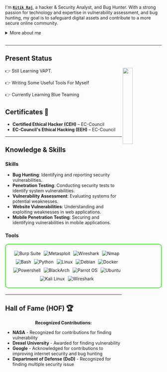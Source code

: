 

I'm **[`Ritik Raj`](https://in.linkedin.com/in/cyber-ritik)**, a hacker & Security Analyst, and Bug Hunter. With a strong passion for technology and expertise in vulnerability assessment, and bug hunting, my goal is to safeguard digital assets and contribute to a more secure online community.

<details>
<summary>More about me</summary>

- **Name**: Ritik Raj
- **From**: India
- **Bug Hunter** | **Security Analyst** 
- I have experience in Bug Hunting, VAPT, API Pentesting, Web Pentesting, Android Pentesting 
- Improving knowledge in **Website Vulnerabilities**
- I’m currently learning **Blue Teaming**
- Reach me out at **cyberritik887@gmail.com**

</details>
<br>

---

<h2 id="present_status"> Present Status </h3>

<img width="25%" align='right' src="https://github.com/user-attachments/assets/9c826dd0-fd72-49ba-af60-e79f64344f59">

👉 Still Learning VAPT.

👉 Writing Some Useful Tools For Myself 

👉 Currently Learning Blue Teaming

<h2 id="certificates" align=''>Certificates 📜</h2> <ul> <li><strong>Certified Ethical Hacker (CEH)</strong> – EC-Council</li> <li><strong>EC-Council's Ethical Hacking (EEH)</strong> – EC-Council</li> </ul>

---

<h2 id="knowledge_skills" align=''> Knowledge & Skills </h2>

<h3>Skills</h3>
<ul>
<li><strong>Bug Hunting</strong>: Identifying and reporting security vulnerabilities.</li>
<li><strong>Penetration Testing</strong>: Conducting security tests to identify system vulnerabilities.</li>
<li><strong>Vulnerability Assessment</strong>: Evaluating systems for potential weaknesses.</li>
<li><strong>Website Vulnerabilities</strong>: Understanding and exploiting weaknesses in web applications.</li>
<li><strong>Mobile Penetration Testing</strong>: Securing and identifying vulnerabilities in mobile applications.</li>
</ul>

<h3>Tools</h3>
<div style="border: 2px solid #22F700; border-radius: 10px; padding: 20px; margin-bottom: 20px;">
<div align="left" style="display: flex; flex-wrap: wrap; justify-content: center; gap: 10px;">
<img src="https://img.shields.io/badge/Burp_Suite-FF6633?style=for-the-badge&logo=burp-suite&color=000000" alt="Burp Suite" />
<img src="https://img.shields.io/badge/Metasploit-008C8C?style=for-the-badge&logo=metasploit&color=000000" alt="Metasploit" />
<img src="https://img.shields.io/badge/Wireshark-009639?style=for-the-badge&logo=wireshark&color=000000" alt="Wireshark" />
<img src="https://img.shields.io/badge/Nmap-0077B5?style=for-the-badge&logo=nmap&color=000000" alt="Nmap" />
<img src="https://img.shields.io/badge/Bash-4EAA25?style=for-the-badge&logo=gnu-bash&color=000000" alt="Bash" />
<img src="https://img.shields.io/badge/Python-3776AB?style=for-the-badge&logo=python&color=000000" alt="Python" />
<img src="https://img.shields.io/badge/Linux-FCC624?style=for-the-badge&logo=linux&color=000000" alt="Linux" />
<img src="https://img.shields.io/badge/Debian-D70A53?style=for-the-badge&logo=debian&color=000000" alt="Debian" />
<img src="https://img.shields.io/badge/Docker-2496ED?style=for-the-badge&logo=docker&color=000000" alt="Docker" />
<img src="https://img.shields.io/badge/powershell-5391FE?style=for-the-badge&logo=powershell&logo&Color=000000" alt="Powershell" />
<img src="https://img.shields.io/badge/BlackArch-0A0A0A?style=for-the-badge&logo=blackarch&color=000000" alt="BlackArch" />
<img src="https://img.shields.io/badge/Parrot_OS-2E8E8F?style=for-the-badge&logo=parrot&color=000000" alt="Parrot OS" />
<img src="https://img.shields.io/badge/Ubuntu-E95420?style=for-the-badge&logo=ubuntu&color=000000" alt="Ubuntu" />
<img src="https://img.shields.io/badge/Kali_Linux-557C94?style=for-the-badge&logo=kali-linux&color=000000" alt="Kali Linux" />
<img src="https://img.shields.io/badge/Wireshark-1679A7?style=for-the-badge&logo=Wireshark&Color=000000" alt="Wireshark" />
</div>
</div>

---

<h2 id="hof" align=''>Hall of Fame (HOF) 🏆</h2>

<p align="center">
<b>Recognized Contributions:</b>
</p>

<ul>
<li><strong>NASA</strong> - Recognized for contributions for finding vulnerability</li>
<li><strong>Drexel University</strong> - Awarded for finding vulnerability</li>
<li><strong>Google</strong> - Acknowledged for contributions to improving internet security and bug hunting</li>
<li><strong>Department of Defense (DoD)</strong> - Recognized for finding multiple security issue</li>











